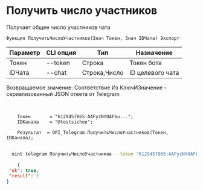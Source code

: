 ﻿---
sidebar_position: 6
---

# Получить число участников
 Получает общее число участников чата



`Функция ПолучитьЧислоУчастников(Знач Токен, Знач IDЧата) Экспорт`

  | Параметр | CLI опция | Тип | Назначение |
  |-|-|-|-|
  | Токен | --token | Строка | Токен бота |
  | IDЧата | --chat | Строка,Число | ID целевого чата |

  
  Возвращаемое значение:   Соответствие Из КлючИЗначение - сериализованный JSON ответа от Telegram

<br/>




```bsl title="Пример кода"
    Токен       = "6129457865:AAFyzNYOAFbu...";
    IDКанала    = "@testsichee";

    Результат  = OPI_Telegram.ПолучитьЧислоУчастников(Токен, IDКанала);
```



```sh title="Пример команды CLI"
    
  oint telegram ПолучитьЧислоУчастников --token "6129457865:AAFyzNYOAFbu..." --chat %chat%

```

```json title="Результат"
    {
 "ok": true,
 "result": 2
}

```
